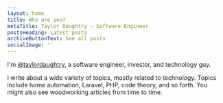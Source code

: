```yaml
---
layout: home
title: Who are you?
metaTitle: Taylor Daughtry — Software Engineer
postsHeading: Latest posts
archiveButtonText: See all posts
socialImage: ''
---
```

I'm [@taylordaughtry](https://twitter.com/taylordaughtry), a software engineer, investor, and technology guy.

I write about a wide variety of topics, mostly related to technology. Topics include home automation, Laravel, PHP, code theory, and so forth. You might also see woodworking articles from time to time.

